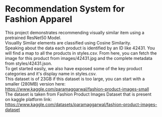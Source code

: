 # Recommendation System for Fashion Apparel
 This project demonstrates recommending visually similar item using a pretrained ResNet50 Model.<br> 
 Visuallly Similar elements are classified using Cosine Similarity. <br>
Speaking about the data each product is identified by an ID like 42431. You will find a map to all the products in styles.csv. From here, you can fetch the image for this product from images/42431.jpg and the complete metadata from styles/42431.json.<br>
To get started easily, we also have exposed some of the key product categories and it's display name in styles.csv.<br>
This dataset is of 23GB if this dataset is too large, you can start with a smaller (280MB) version here:
https://www.kaggle.com/paramaggarwal/fashion-product-images-small<br>
The dataset is taken from Fashion Product Images Dataset that is present on kaggle platform link: https://www.kaggle.com/datasets/paramaggarwal/fashion-product-images-dataset
